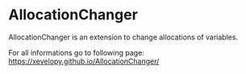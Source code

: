 # AllocationChanger
AllocationChanger is an extension to change allocations of variables.

For all informations go to following page: https://xevelopy.github.io/AllocationChanger/
